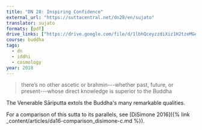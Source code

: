 ```yaml
---
title: "DN 28: Inspiring Confidence"
external_url: "https://suttacentral.net/dn28/en/sujato"
translator: sujato
formats: [pdf]
drive_links: ["https://drive.google.com/file/d/1lbhQceyzzdiXiz1H2tzeMGeuXqUuMoWZ/view?usp=drivesdk"]
course: buddha
tags:
  - dn
  - iddhi
  - cosmology
year: 2018
---
```

  
> there’s no other ascetic or brahmin---whether past, future, or present---whose direct knowledge is superior to the Buddha 

The Venerable Sāriputta extols the Buddha's many remarkable qualities.

For a comparison of this sutta to its parallels, see 
[DiSimone 2016]({% link _content/articles/da16-comparison_disimone-c.md %}).
